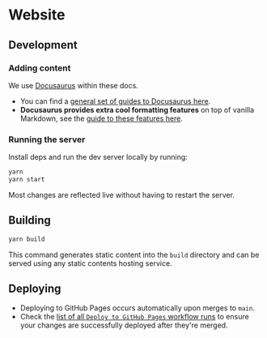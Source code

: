 # Website

## Development

### Adding content

We use [Docusaurus](https://docusaurus.io/) within these docs.

- You can find a [general set of guides to Docusaurus here](https://docusaurus.io/docs/category/guides).
- **Docusaurus provides extra cool formatting features** on top of vanilla Markdown,
  see the [guide to these features here](https://docusaurus.io/docs/markdown-features).

### Running the server

Install deps and run the dev server locally by running:

```sh
yarn
yarn start
```

Most changes are reflected live without having to restart the server.

## Building

```sh
yarn build
```

This command generates static content into the `build` directory and can be served using any static contents hosting service.

## Deploying

- Deploying to GitHub Pages occurs automatically upon merges to `main`.
- Check the [list of all `Deploy to GitHub Pages` workflow runs](https://github.com/ibm-skills-network/portals-knowledgebase/actions/workflows/deploy.yml) to ensure your changes are successfully deployed after they're merged.
